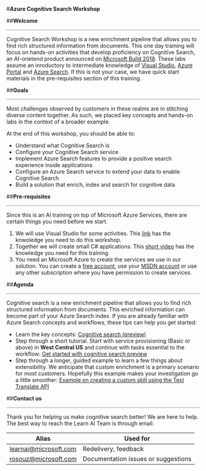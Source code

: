 #**Azure Cognitive Search Workshop** 

##**Welcome**
<p style="border-bottom: 3px solid lightgrey;"></p>

Cognitive Search Workshop is a new enrichment pipeline that allows you to find rich structured information from documents. This one day training will focus on hands-on activities that develop proficiency on Cognitive Search, an AI-orietend product announced on [Microsoft Build 2018](https://www.microsoft.com/en-us/build). These labs assume an inroductory to intermediate knowledge of [Visual Studio](https://www.visualstudio.com/vs/community/), [Azure Portal](https://portal.azure.com) and [Azure Search](https://azure.microsoft.com/en-us/services/search/). If this is not your case,  we have quick start materials in the pre-requisites section of this training.

##**Goals**
<p style="border-bottom: 3px solid lightgrey;"></p>

Most challenges observed by customers in these realms are in stitching diverse content together. As such, we placed key concepts and hands-on labs in the context of a broader example.

At the end of this workshop, you should be able to:

+ Understand what Cognitive Search is
+ Configure your Cognitive Search service
+ Implement Azure Search features to provide a positive search experience inside applications
+ Configure an Azure Search service to extend your data to enable Cognitive Search
+ Build a solution that enrich, index and search for cognitive data

##**Pre-requisites**
<p style="border-bottom: 3px solid lightgrey;"></p>
Since this is an AI training on top of Microsoft Azure Services, there are certain things you need before we start.

1. We will use Visual Studio for some activities. This [link](https://docs.microsoft.com/en-us/visualstudio/ide/visual-studio-ide) has the knwoledge you need to do this workshop. 
2. Together we will create small C# applications. This [short video](https://mva.microsoft.com/en-us/training-courses/c-fundamentals-for-absolute-beginners-16169?l=Lvld4EQIC_2706218949) has the knowledge you need for this training.
3. You need an Microsoft Azure to create the services we use in our solution. You can create a [free account](https://azure.microsoft.com/en-us/free/), use your [MSDN account](https://azure.microsoft.com/en-us/pricing/member-offers/credit-for-visual-studio-subscribers/) or use any other subscription where you have permission to create services.



##**Agenda**
<p style="border-bottom: 3px solid lightgrey;"></p>

Cognitive search is a new enrichment pipeline that allows you to find rich structured information from documents. This enriched information can become part of your Azure Search index. If you are already familiar with Azure Search concepts and workflows, these tips can help you get started:
+ Learn the key concepts: [Cognitive search (preview)](cognitive-search-concept-intro.md)
+ Step through a short tutorial. Start with service provisioning (Basic or above) in **West Central US** and continue with tasks essential to the workflow: [Get started with cognitive search preview](cognitive-search-get-start-preview.md)
+ Step through a longer, guided example to learn a few things about extensibility. We anticipate that custom enrichment is a primary scenario for most customers. Hopefully this example makes your investigation go a little smoother: [Example on creating a custom skill using the Text Translate API](cognitive-search-create-custom-skill-example.md)



##**Contact us**
<p style="border-bottom: 3px solid lightgrey;"></p>

Thank you for helping us make cognitive search better! We are here to help. The best way to reach the Learn AI Team is through email:

| Alias | Used for |
|-------|----------|
| learnai@microsoft.com | Redelivery, feedback |
| rosouz@microsoft.com | Documentation issues or suggestions |

